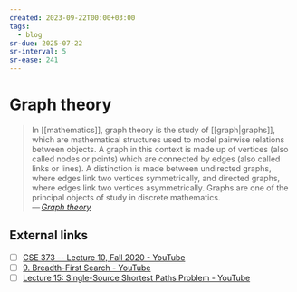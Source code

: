 ```yaml
---
created: 2023-09-22T00:00+03:00
tags:
  - blog
sr-due: 2025-07-22
sr-interval: 5
sr-ease: 241
---
```


# Graph theory

> In [[mathematics]], graph theory is the study of [[graph|graphs]],
> which are mathematical structures used to model pairwise relations between
> objects. A graph in this context is made up of vertices (also called nodes or
> points) which are connected by edges (also called links or lines). A
> distinction is made between undirected graphs, where edges link two vertices
> symmetrically, and directed graphs, where edges link two vertices
> asymmetrically. Graphs are one of the principal objects of study in discrete
> mathematics.\
> — <cite>[Graph theory](https://en.wikipedia.org/wiki/Graph_theory)</cite>

## External links

- [ ] [CSE 373 -- Lecture 10, Fall 2020 - YouTube](https://www.youtube.com/watch?v=Sjk0xqWWPCc)
- [ ] [9. Breadth-First Search - YouTube](https://www.youtube.com/watch?v=oFVYVzlvk9c)
- [ ] [Lecture 15: Single-Source Shortest Paths Problem - YouTube](https://www.youtube.com/watch?v=Aa2sqUhIn-E)
